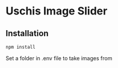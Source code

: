# Uschis Image Slider

## Installation

`npm install`


Set a folder in .env file to take images from
